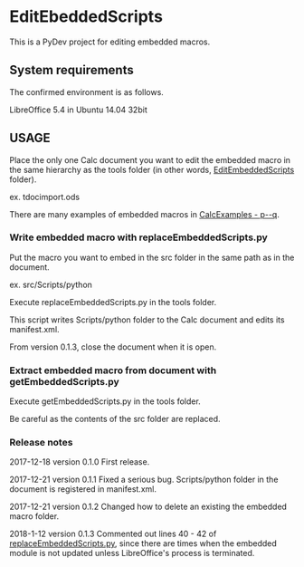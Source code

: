 # EditEbeddedScripts

This is a PyDev project for editing embedded macros.

## System requirements

The confirmed environment is as follows.

LibreOffice 5.4 in Ubuntu 14.04 32bit

## USAGE

Place the only one Calc document you want to edit the embedded macro in the same hierarchy as the tools folder (in other words,  <a href="https://github.com/p--q/EditEbeddedScripts/tree/master/EditEmbeddedScripts">EditEmbeddedScripts</a> folder).

ex.  tdocimport.ods

There are many examples of embedded macros in <a href="https://sites.google.com/site/blogger2013pq/home/downloadfiles/calcexample">CalcExamples - p--q</a>.

### Write embedded macro with replaceEmbeddedScripts.py

Put the macro you want to embed in the src folder in the same path as in the document.

ex.  src/Scripts/python

Execute replaceEmbeddedScripts.py in the tools folder.

This script writes Scripts/python folder to the Calc document and edits its manifest.xml.

From version 0.1.3, close the document when it is open.

### Extract embedded macro from document with getEmbeddedScripts.py

Execute getEmbeddedScripts.py in the tools folder.

Be careful as the contents of the src folder are replaced.

### Release notes

2017-12-18 version 0.1.0 First release.

2017-12-21 version 0.1.1 Fixed a serious bug. Scripts/python folder in the document is registered in manifest.xml.

2017-12-21 version 0.1.2 Changed how to delete an existing the embedded macro folder.

2018-1-12 version 0.1.3 Commented out lines 40 - 42 of <a href="https://github.com/p--q/EditEbeddedScripts/blob/master/EditEmbeddedScripts/tools/replaceEmbeddedScripts.py#L40">replaceEmbeddedScripts.py</a>, since there are times when the embedded module is not updated unless LibreOffice's process is terminated.
